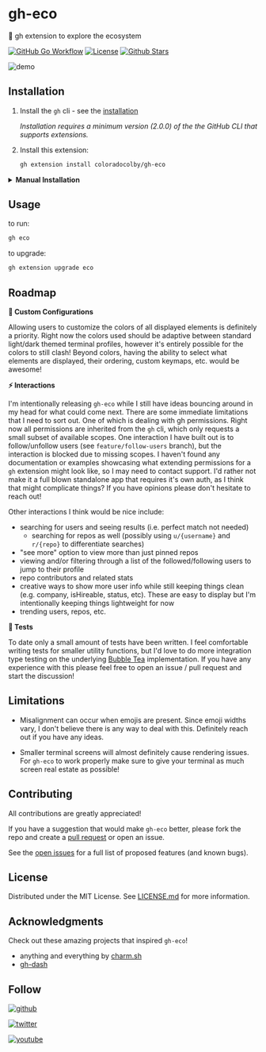 # gh-eco

🦎 gh extension to explore the ecosystem

[![GitHub Go
Workflow](https://github.com/coloradocolby/gh-eco/actions/workflows/ci.yml/badge.svg)](https://github.com/coloradocolby/gh-eco/actions/workflows/ci.yml)
[![License](https://img.shields.io/badge/License-MIT-default.svg)](./LICENSE.md) [![Github
Stars](https://img.shields.io/github/stars/coloradocolby/gh-eco)](https://github.com/coloradocolby/gh-eco/stargazers)

![demo](./assets/demo.gif)

## Installation

1. Install the `gh` cli - see the [installation](https://github.com/cli/cli#installation)

   _Installation requires a minimum version (2.0.0) of the the GitHub CLI that supports extensions._

2. Install this extension:

   ```sh
   gh extension install coloradocolby/gh-eco
   ```

<details>
   <summary><strong>Manual Installation</strong></summary>

> If you want to install this extension manually, follow these steps:

1. clone the repo

   ```sh
   # git
   git clone https://github.com/coloradocolby/gh-eco

   # GitHub CLI
   gh repo clone coloradocolby/gh-eco
   ```

2. `cd` into it

   ```sh
   cd gh-eco
   ```

3. build it

   ```sh
   gh build
   ```

4. install it locally
   ```sh
   gh extension install .
   ```
   </details>

## Usage

to run:

```sh
gh eco
```

to upgrade:

```sh
gh extension upgrade eco
```

## Roadmap

**🎨 Custom Configurations**

Allowing users to customize the colors of all displayed elements is definitely a priority. Right now
the colors used should be adaptive between standard light/dark themed terminal profiles, however
it's entirely possible for the colors to still clash! Beyond colors, having the ability to select
what elements are displayed, their ordering, custom keymaps, etc. would be awesome!

**⚡️ Interactions**

I'm intentionally releasing `gh-eco` while I still have ideas bouncing around in my head for what
could come next. There are some immediate limitations that I need to sort out. One of which is
dealing with gh permissions. Right now all permissions are inherited from the `gh` cli, which only
requests a small subset of available scopes. One interaction I have built out is to follow/unfollow
users (see `feature/follow-users` branch), but the interaction is blocked due to missing scopes. I
haven't found any documentation or examples showcasing what extending permissions for a `gh`
extension might look like, so I may need to contact support. I'd rather not make it a full blown
standalone app that requires it's own auth, as I think that might complicate things? If you have
opinions please don't hesitate to reach out!

Other interactions I think would be nice include:

- searching for users and seeing results (i.e. perfect match not needed)
  - searching for repos as well (possibly using `u/{username}` and `r/{repo}` to differentiate
    searches)
- "see more" option to view more than just pinned repos
- viewing and/or filtering through a list of the followed/following users to jump to their profile
- repo contributors and related stats
- creative ways to show more user info while still keeping things clean (e.g. company, isHireable,
  status, etc). These are easy to display but I'm intentionally keeping things lightweight for now
- trending users, repos, etc.

**🧪 Tests**

To date only a small amount of tests have been written. I feel comfortable writing tests for smaller
utility functions, but I'd love to do more integration type testing on the underlying [Bubble
Tea](https://github.com/charmbracelet/bubbletea) implementation. If you have any experience with
this please feel free to open an issue / pull request and start the discussion!

## Limitations

- Misalignment can occur when emojis are present. Since emoji widths vary, I don't believe there is
  any way to deal with this. Definitely reach out if you have any ideas.

- Smaller terminal screens will almost definitely cause rendering issues. For `gh-eco` to work
  properly make sure to give your terminal as much screen real estate as possible!

## Contributing

All contributions are greatly appreciated!

If you have a suggestion that would make `gh-eco` better, please fork the repo and create a [pull
request](https://github.com/coloradocolby/gh-eco/pulls) or open an issue.

See the [open issues](https://github.com/coloradocolby/gh-eco/issues) for a full list of proposed
features (and known bugs).

## License

Distributed under the MIT License. See [LICENSE.md](./LICENSE.md) for more information.

## Acknowledgments

Check out these amazing projects that inspired `gh-eco`!

- anything and everything by [charm.sh](https://charm.sh/)
- [gh-dash](https://github.com/dlvhdr/gh-dash)

## Follow

[![github](https://img.shields.io/github/followers/coloradocolby?style=social)](https://github.com/coloradocolby)

[![twitter](https://img.shields.io/twitter/follow/coloradocolby?color=white&style=social)](https://twitter.com/coloradocolby)

[![youtube](https://img.shields.io/youtube/channel/subscribers/UCEDfokz6igeN4bX7Whq49-g?style=social)](https://youtube.com/user/coloradocolby)
